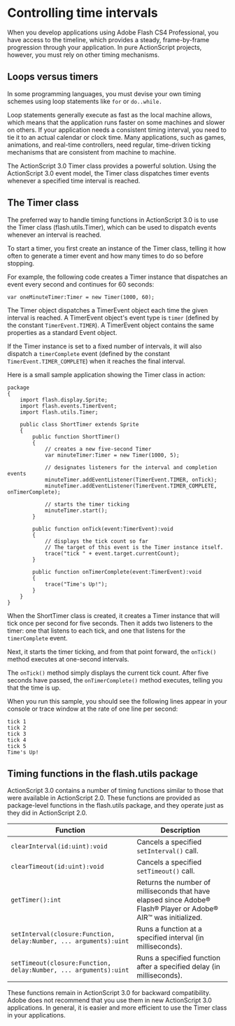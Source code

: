# Controlling time intervals

<div>

When you develop applications using Adobe Flash CS4 Professional, you have
access to the timeline, which provides a steady, frame-by-frame progression
through your application. In pure ActionScript projects, however, you must rely
on other timing mechanisms.

</div>

<div>

## Loops versus timers

<div>

In some programming languages, you must devise your own timing schemes using
loop statements like `for` or `do..while.`

Loop statements generally execute as fast as the local machine allows, which
means that the application runs faster on some machines and slower on others. If
your application needs a consistent timing interval, you need to tie it to an
actual calendar or clock time. Many applications, such as games, animations, and
real-time controllers, need regular, time-driven ticking mechanisms that are
consistent from machine to machine.

The ActionScript 3.0 Timer class provides a powerful solution. Using the
ActionScript 3.0 event model, the Timer class dispatches timer events whenever a
specified time interval is reached.

</div>

</div>

<div>

## The Timer class

<div>

The preferred way to handle timing functions in ActionScript 3.0 is to use the
Timer class (flash.utils.Timer), which can be used to dispatch events whenever
an interval is reached.

To start a timer, you first create an instance of the Timer class, telling it
how often to generate a timer event and how many times to do so before stopping.

For example, the following code creates a Timer instance that dispatches an
event every second and continues for 60 seconds:

    var oneMinuteTimer:Timer = new Timer(1000, 60);

The Timer object dispatches a TimerEvent object each time the given interval is
reached. A TimerEvent object's event type is `timer` (defined by the constant
`TimerEvent.TIMER`). A TimerEvent object contains the same properties as a
standard Event object.

If the Timer instance is set to a fixed number of intervals, it will also
dispatch a `timerComplete` event (defined by the constant
`TimerEvent.TIMER_COMPLETE`) when it reaches the final interval.

Here is a small sample application showing the Timer class in action:

    package
    {
        import flash.display.Sprite;
        import flash.events.TimerEvent;
        import flash.utils.Timer;

        public class ShortTimer extends Sprite
        {
            public function ShortTimer()
            {
                // creates a new five-second Timer
                var minuteTimer:Timer = new Timer(1000, 5);

                // designates listeners for the interval and completion events
                minuteTimer.addEventListener(TimerEvent.TIMER, onTick);
                minuteTimer.addEventListener(TimerEvent.TIMER_COMPLETE, onTimerComplete);

                // starts the timer ticking
                minuteTimer.start();
            }

            public function onTick(event:TimerEvent):void
            {
                // displays the tick count so far
                // The target of this event is the Timer instance itself.
                trace("tick " + event.target.currentCount);
            }

            public function onTimerComplete(event:TimerEvent):void
            {
                trace("Time's Up!");
            }
        }
    }

When the ShortTimer class is created, it creates a Timer instance that will tick
once per second for five seconds. Then it adds two listeners to the timer: one
that listens to each tick, and one that listens for the `timerComplete` event.

Next, it starts the timer ticking, and from that point forward, the `onTick()`
method executes at one-second intervals.

The `onTick()` method simply displays the current tick count. After five seconds
have passed, the `onTimerComplete()` method executes, telling you that the time
is up.

When you run this sample, you should see the following lines appear in your
console or trace window at the rate of one line per second:

    tick 1
    tick 2
    tick 3
    tick 4
    tick 5
    Time's Up!

</div>

</div>

<div>

## Timing functions in the flash.utils package

<div>

ActionScript 3.0 contains a number of timing functions similar to those that
were available in ActionScript 2.0. These functions are provided as
package-level functions in the flash.utils package, and they operate just as
they did in ActionScript 2.0.

<div>

| Function                                                          | Description                                                                                                     |
| ----------------------------------------------------------------- | --------------------------------------------------------------------------------------------------------------- |
| `clearInterval(id:uint):void`                                     | Cancels a specified `setInterval()` call.                                                                       |
| `clearTimeout(id:uint):void`                                      | Cancels a specified `setTimeout()` call.                                                                        |
| `getTimer():int`                                                  | Returns the number of milliseconds that have elapsed since Adobe® Flash® Player or Adobe® AIR™ was initialized. |
| `setInterval(closure:Function, delay:Number, ... arguments):uint` | Runs a function at a specified interval (in milliseconds).                                                      |
| `setTimeout(closure:Function, delay:Number, ... arguments):uint`  | Runs a specified function after a specified delay (in milliseconds).                                            |

</div>

These functions remain in ActionScript 3.0 for backward compatibility. Adobe
does not recommend that you use them in new ActionScript 3.0 applications. In
general, it is easier and more efficient to use the Timer class in your
applications.

</div>

</div>
